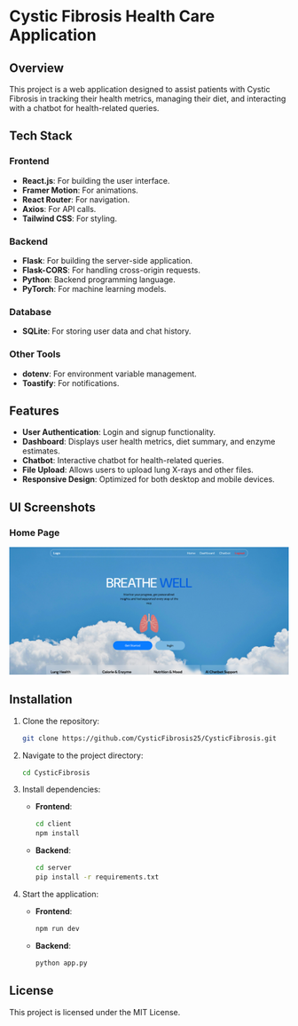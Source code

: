 # Cystic Fibrosis Health Care Application

## Overview

This project is a web application designed to assist patients with Cystic Fibrosis in tracking their health metrics, managing their diet, and interacting with a chatbot for health-related queries.

## Tech Stack

### Frontend

- **React.js**: For building the user interface.
- **Framer Motion**: For animations.
- **React Router**: For navigation.
- **Axios**: For API calls.
- **Tailwind CSS**: For styling.

### Backend

- **Flask**: For building the server-side application.
- **Flask-CORS**: For handling cross-origin requests.
- **Python**: Backend programming language.
- **PyTorch**: For machine learning models.

### Database

- **SQLite**: For storing user data and chat history.

### Other Tools

- **dotenv**: For environment variable management.
- **Toastify**: For notifications.

## Features

- **User Authentication**: Login and signup functionality.
- **Dashboard**: Displays user health metrics, diet summary, and enzyme estimates.
- **Chatbot**: Interactive chatbot for health-related queries.
- **File Upload**: Allows users to upload lung X-rays and other files.
- **Responsive Design**: Optimized for both desktop and mobile devices.

## UI Screenshots

### Home Page

![Home Page](client/public/homescreen.png/)

## Installation

1. Clone the repository:

   ```bash
   git clone https://github.com/CysticFibrosis25/CysticFibrosis.git
   ```

2. Navigate to the project directory:

   ```bash
   cd CysticFibrosis
   ```

3. Install dependencies:

   - **Frontend**:

     ```bash
     cd client
     npm install
     ```

   - **Backend**:

     ```bash
     cd server
     pip install -r requirements.txt
     ```

4. Start the application:

   - **Frontend**:

     ```bash
     npm run dev
     ```

   - **Backend**:

     ```bash
     python app.py
     ```

## License

This project is licensed under the MIT License.
